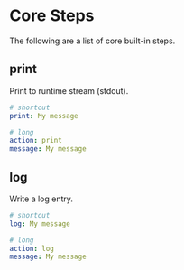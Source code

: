# Core Steps

The following are a list of core built-in steps.

## print

Print to runtime stream (stdout).

```yaml
# shortcut
print: My message

# long
action: print
message: My message
```

## log

Write a log entry.

```yaml
# shortcut
log: My message

# long
action: log
message: My message
```
